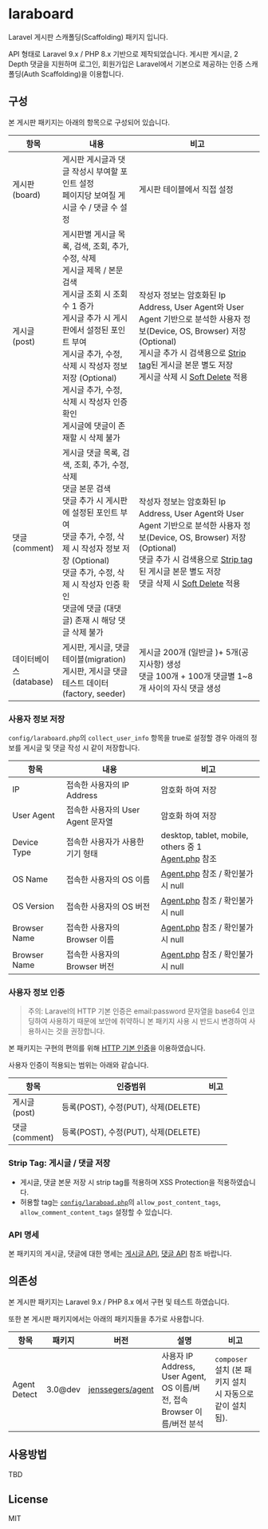 # laraboard

Laravel 게시판 스캐폴딩(Scaffolding) 패키지 입니다.

API 형태로 Laravel 9.x / PHP 8.x 기반으로 제작되었습니다. 게시판 게시글, 2 Depth 댓글을 지원하며 로그인, 회원가입은 Laravel에서 기본으로 제공하는 인증 스캐폴딩(Auth Scaffolding)을 이용합니다.

## 구성

본 게시판 패키지는 아래의 항목으로 구성되어 있습니다.

| 항목 | 내용 | 비고 |
| ------- | ------------------------------------- | --- |
| 게시판<br>(board) | 게시판 게시글과 댓글 작성시 부여할 포인트 설정<br> 페이지당 보여질 게시글 수 / 댓글 수 설정 | 게시판 테이블에서 직접 설정 |
| 게시글<br>(post) | 게시판별 게시글 목록, 검색, 조회, 추가, 수정, 삭제<br> 게시글 제목 / 본문 검색<br> 게시글 조회 시 조회수 1 증가<br> 게시글 추가 시 게시판에서 설정된 포인트 부여<br> 게시글 추가, 수정, 삭제 시 작성자 정보 저장 (Optional)<br> 게시글 추가, 수정, 삭제 시 작성자 인증 확인<br> 게시글에 댓글이 존재할 시 삭제 불가 | 작성자 정보는 암호화된 Ip Address, User Agent와 User Agent 기반으로 분석한 사용자 정보(Device, OS, Browser) 저장 (Optional)<br> 게시글 추가 시 검색용으로 [Strip tag](https://www.php.net/manual/en/function.strip-tags.php)된 게시글 본문 별도 저장<br> 게시글 삭제 시 [Soft Delete](https://laravel.kr/docs/9.x/eloquent#%EC%86%8C%ED%94%84%ED%8A%B8%20%EC%82%AD%EC%A0%9C%ED%95%98%EA%B8%B0) 적용 |
| 댓글<br>(comment) | 게시글 댓글 목록, 검색, 조회, 추가, 수정, 삭제<br> 댓글 본문 검색<br> 댓글 추가 시 게시판에 설정된 포인트 부여<br> 댓글 추가, 수정, 삭제 시 작성자 정보 저장 (Optional)<br> 댓글 추가, 수정, 삭제 시 작성자 인증 확인<br> 댓글에 댓글 (대댓글) 존재 시 해당 댓글 삭제 불가 | 작성자 정보는 암호화된 Ip Address, User Agent와 User Agent 기반으로 분석한 사용자 정보(Device, OS, Browser) 저장 (Optional)<br> 댓글 추가 시 검색용으로 [Strip tag](https://www.php.net/manual/en/function.strip-tags.php)된 게시글 본문 별도 저장<br> 댓글 삭제 시 [Soft Delete](https://laravel.kr/docs/9.x/eloquent#%EC%86%8C%ED%94%84%ED%8A%B8%20%EC%82%AD%EC%A0%9C%ED%95%98%EA%B8%B0) 적용 |
| 데이터베이스<br>(database) | 게시판, 게시글, 댓글 테이블(migration) <br> 게시판, 게시글 댓글 테스트 데이터 (factory, seeder) <br>| 게시글 200개 (일반글 )+ 5개(공지사항) 생성 <br> 댓글 100개 + 100개 댓글별 1~8개 사이의 자식 댓글 생성 |

### 사용자 정보 저장

`config/laraboard.php`의 `collect_user_info` 항목을 true로 설정할 경우 아래의 정보를 게시글 및 댓글 작성 시 같이 저장합니다.

| 항목 | 내용 | 비고 |
| ---- | ---- | ---- |
| IP | 접속한 사용자의 IP Address | 암호화 하여 저장 |
| User Agent | 접속한 사용자의 User Agent 문자열 | 암호화 하여 저장 |
| Device Type | 접속한 사용자가 사용한 기기 형태 | desktop, tablet, mobile, others 중 1<br> [Agent.php](src/Support/Detect/Agent.php) 참조|
| OS Name | 접속한 사용자의 OS 이름 | [Agent.php](src/Support/Detect/Agent.php) 참조 / 확인불가 시 null |
| OS Version | 접속한 사용자의 OS 버전 | [Agent.php](src/Support/Detect/Agent.php) 참조 / 확인불가 시 null  |
| Browser Name | 접속한 사용자의 Browser 이름 | [Agent.php](src/Support/Detect/Agent.php) 참조 / 확인불가 시 null  |
| Browser Name | 접속한 사용자의 Browser 버전 | [Agent.php](src/Support/Detect/Agent.php) 참조 / 확인불가 시 null  |

### 사용자 정보 인증

> 주의: Laravel의 HTTP 기본 인증은 email:password 문자열을 base64 인코딩하여 사용하기 때문에 보안에 취약하니 본 패키지 사용 시 반드시 변경하여 사용하시는 것을 권장합니다.

본 패키지는 구현의 편의를 위해 [HTTP 기본 인증](https://laravel.kr/docs/9.x/authentication#HTTP%20%EA%B8%B0%EB%B3%B8%20%EC%9D%B8%EC%A6%9D)을 이용하였습니다.

사용자 인증이 적용되는 범위는 아래와 같습니다.

| 항목 | 인증범위 | 비고 |
| ---- | ---- | ---- |
| 게시글<br>(post) | 등록(POST), 수정(PUT), 삭제(DELETE) |  |
| 댓글<br>(comment) | 등록(POST), 수정(PUT), 삭제(DELETE) |  |

### Strip Tag: 게시글 / 댓글 저장

- 게시글, 댓글 본문 저장 시 strip tag를 적용하며 XSS Protection을 적용하였습니다.
- 허용할 tag는 [`config/laraboad.php`](src/Laraboard/config/laraboard.php)의 `allow_post_content_tags`, `allow_comment_content_tags` 설정할 수 있습니다.

### API 명세

본 패키지의 게시글, 댓글에 대한 명세는 [게시글 API](rest.comment.example.http), [댓글 API](rest.comment.example.http) 참조 바랍니다.

## 의존성

본 게시판 패키지는 Laravel 9.x / PHP 8.x 에서 구현 및 테스트 하였습니다.

또한 본 게시판 패키지에서는 아래의 패키지들을 추가로 사용합니다.

| 항목 | 패키지 | 버전 | 설명 | 비고 |
| ---- | ----- | ---- | ---- | ----- |
| Agent Detect | 3.0@dev | [jenssegers/agent](https://packagist.org/packages/jenssegers/agent) | 사용자 IP Address, User Agent, OS 이름/버전, 접속 Browser 이름/버전 분석 | `composer` 설치 (본 패키지 설치 시 자동으로 같이 설치됨). |

## 사용방법

TBD 

## License

MIT